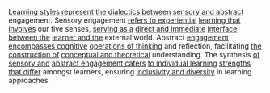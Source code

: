 
[Learning styles represent](3/2/1/3/.Learning%20Styles) [the dialectics between](1/1/2/1/.Existential%20Dialectics) [sensory and abstract](2/1/3/2/3/_Sensation-Cognition) engagement. Sensory engagement [refers to experiential](3/2/1/2/1/.Experiential%20Learning) [learning that involves](3/2/1/1/.Learning%20Process) our five senses, [serving as a](3/3/2/3/2/3/_Performer-Observer) [direct and immediate](3/1/1/1/3/1/_Direct-Indirect) [interface between the](3/1/1/3/1/_Hardware-Software%20Interface) [learner and the](3/2/1/1/.Learning%20Process) external world. Abstract [engagement encompasses cognitive](2/1/2/1/3/_Engagement-Disengagement) [operations of thinking](2/1/3/2/1/.Thought) and reflection, facilitating [the construction of](2/1/1/3/2/2/2/.Built%20Structures) [conceptual and theoretical](2/1/3/2/2/2/2/.Concept) understanding. The synthesis [of sensory and](2/1/3/2/3/_Sensation-Cognition) [abstract engagement caters](2/1/2/1/3/_Engagement-Disengagement) [to individual learning](3/2/1/1/.Learning%20Process) [strengths that differ](1/3/1/2/3/1/1/1/.Strength) amongst learners, ensuring [inclusivity and diversity](3/2/3/1/3/2/3/_Equity-Disparity) in learning approaches.

